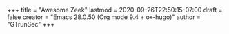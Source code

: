+++
title = "Awesome Zeek"
lastmod = 2020-09-26T22:50:15-07:00
draft = false
creator = "Emacs 28.0.50 (Org mode 9.4 + ox-hugo)"
author = "GTrunSec"
+++
